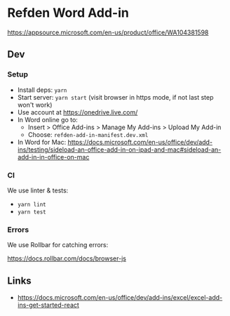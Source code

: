 # Refden Word Add-in

https://appsource.microsoft.com/en-us/product/office/WA104381598

## Dev

### Setup

- Install deps: `yarn`
- Start server: `yarn start` (visit browser in https mode, if not last step won't work)
- Use account at https://onedrive.live.com/
- In Word online go to: 
     - Insert > Office Add-ins > Manage My Add-ins > Upload My Add-in
     - Choose: `refden-add-in-manifest.dev.xml`
- In Word for Mac: https://docs.microsoft.com/en-us/office/dev/add-ins/testing/sideload-an-office-add-in-on-ipad-and-mac#sideload-an-add-in-in-office-on-mac 
     
### CI

We use linter & tests:

- `yarn lint`
- `yarn test`

### Errors

We use Rollbar for catching errors:

https://docs.rollbar.com/docs/browser-js

## Links

- https://docs.microsoft.com/en-us/office/dev/add-ins/excel/excel-add-ins-get-started-react
